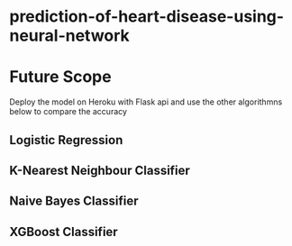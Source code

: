 # prediction-of-heart-disease-using-neural-network

# Future Scope
Deploy the model on Heroku with Flask api and use the other algorithmns below to compare the accuracy 

## Logistic Regression
## K-Nearest Neighbour Classifier
## Naive Bayes Classifier
## XGBoost Classifier
